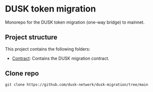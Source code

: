 # DUSK token migration

Monorepo for the DUSK token migration (one-way bridge) to mainnet.

## Project structure

This project contains the following folders:
- [Contract](./contract/): Contains the DUSK migration contract.

## Clone repo

```shell
git clone https://github.com/dusk-network/dusk-migration/tree/main
```

